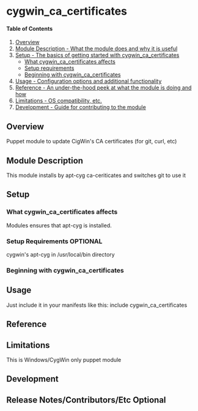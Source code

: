 # cygwin_ca_certificates

#### Table of Contents

1. [Overview](#overview)
2. [Module Description - What the module does and why it is useful](#module-description)
3. [Setup - The basics of getting started with cygwin_ca_certificates](#setup)
    * [What cygwin_ca_certificates affects](#what-cygwin_ca_certificates-affects)
    * [Setup requirements](#setup-requirements)
    * [Beginning with cygwin_ca_certificates](#beginning-with-cygwin_ca_certificates)
4. [Usage - Configuration options and additional functionality](#usage)
5. [Reference - An under-the-hood peek at what the module is doing and how](#reference)
5. [Limitations - OS compatibility, etc.](#limitations)
6. [Development - Guide for contributing to the module](#development)

## Overview

Puppet module to update CigWin's CA certificates (for git, curl, etc)

## Module Description

This module installs by apt-cyg ca-ceriticates and switches git to use it 

## Setup

### What cygwin_ca_certificates affects

Modules ensures that apt-cyg is installed.

### Setup Requirements **OPTIONAL**

cygwin's apt-cyg in /usr/local/bin directory

### Beginning with cygwin_ca_certificates

## Usage

Just include it in your manifests like this:
include cygwin_ca_certificates

## Reference

## Limitations

This is Windows/CygWin only puppet module

## Development

## Release Notes/Contributors/Etc **Optional**
